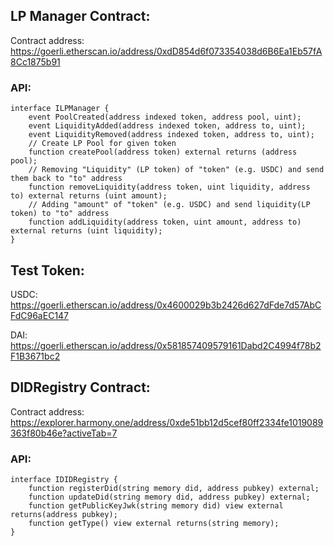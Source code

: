## LP Manager Contract:
Contract address: https://goerli.etherscan.io/address/0xdD854d6f073354038d6B6Ea1Eb57fA8Cc1875b91

### API:
```solidity
interface ILPManager {
    event PoolCreated(address indexed token, address pool, uint);
    event LiquidityAdded(address indexed token, address to, uint);
    event LiquidityRemoved(address indexed token, address to, uint);
    // Create LP Pool for given token
    function createPool(address token) external returns (address pool);
    // Removing "Liquidity" (LP token) of "token" (e.g. USDC) and send them back to "to" address  
    function removeLiquidity(address token, uint liquidity, address to) external returns (uint amount);
    // Adding "amount" of "token" (e.g. USDC) and send liquidity(LP token) to "to" address
    function addLiquidity(address token, uint amount, address to) external returns (uint liquidity);
}
```
## Test Token:
USDC: https://goerli.etherscan.io/address/0x4600029b3b2426d627dFde7d57AbCFdC96aEC147

DAI: https://goerli.etherscan.io/address/0x581857409579161Dabd2C4994f78b2F1B3671bc2

## DIDRegistry Contract:

Contract address: https://explorer.harmony.one/address/0xde51bb12d5cef80ff2334fe1019089363f80b46e?activeTab=7

### API:
```solidity
interface IDIDRegistry {
    function registerDid(string memory did, address pubkey) external;
    function updateDid(string memory did, address pubkey) external;
    function getPublicKeyJwk(string memory did) view external returns(address pubkey);
    function getType() view external returns(string memory);
}
```
